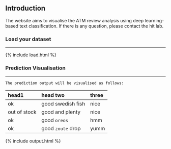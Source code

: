## Introduction
The website aims to visualise the ATM review analysis using deep learning-based text classification.
If there is any question, please contact the hit lab. 

### Load your dataset
* * *

{% include load.html %}


### Prediction Visualisation
* * *

```
The prediction output will be visualised as follows:
```

| head1        | head two          | three |
|:-------------|:------------------|:------|
| ok           | good swedish fish | nice  |
| out of stock | good and plenty   | nice  |
| ok           | good `oreos`      | hmm   |
| ok           | good `zoute` drop | yumm  |


{% include output.html %}

